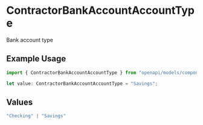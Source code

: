 # ContractorBankAccountAccountType

Bank account type

## Example Usage

```typescript
import { ContractorBankAccountAccountType } from "openapi/models/components";

let value: ContractorBankAccountAccountType = "Savings";
```

## Values

```typescript
"Checking" | "Savings"
```